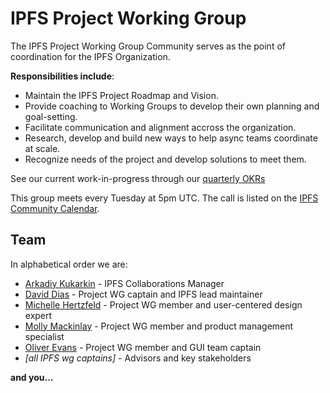 # IPFS Project Working Group

The IPFS Project Working Group Community serves as the point of coordination for the IPFS Organization.
 
 **Responsibilities include**:
 
- Maintain the IPFS Project Roadmap and Vision.
- Provide coaching to Working Groups to develop their own planning and goal-setting.
- Facilitate communication and alignment accross the organization.
- Research, develop and build new ways to help async teams coordinate at scale.
- Recognize needs of the project and develop solutions to meet them. 

See our current work-in-progress through our [quarterly OKRs](https://docs.google.com/spreadsheets/d/139lROP7-Ee4M4S7A_IO4iIgSgugYm7dct620LYnalII/edit#gid=1562851442)

This group meets every Tuesday at 5pm UTC. The call is listed on the [IPFS Community Calendar](https://calendar.google.com/calendar/embed?src=ipfs.io_eal36ugu5e75s207gfjcu0ae84@group.calendar.google.com&ctz=UTC).

## Team

In alphabetical order we are:

- [Arkadiy Kukarkin](https://github.com/parkan) - IPFS Collaborations Manager
- [David Dias](https://github.com/diasdavid) - Project WG captain and IPFS lead maintainer
- [Michelle Hertzfeld](https://github.com/meiqimichelle) - Project WG member and user-centered design expert
- [Molly Mackinlay](https://github.com/momack2) - Project WG member and product management specialist
- [Oliver Evans](https://github.com/olizilla) - Project WG member and GUI team captain  
- *[all IPFS wg captains]* - Advisors and key stakeholders

**and you...**

